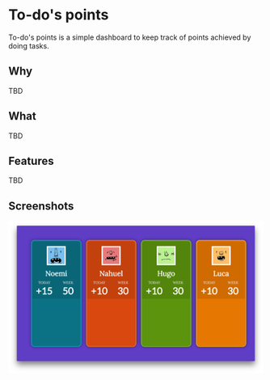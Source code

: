 # To-do's points

To-do's points is a simple dashboard to keep track of points achieved by doing tasks.

## Why

TBD

## What

TBD

## Features

TBD

## Screenshots

![](./screenshots/screenshot-1.png)
